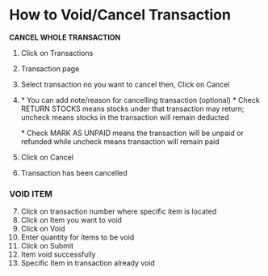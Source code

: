 # How to Void/Cancel Transaction



**CANCEL WHOLE TRANSACTION**

1. Click on Transactions
2. Transaction page
3. Select transaction no you want to cancel then, Click on Cancel
4.  \* You can add note/reason for cancelling transaction (optional) \* Check RETURN STOCKS means stocks under that transaction may return; uncheck means stocks in the transaction will remain deducted



    \* Check MARK AS UNPAID means the transaction will be unpaid or refunded while uncheck means transaction will remain paid
5. Click on Cancel
6. Transaction has been cancelled

### **VOID ITEM**

7. Click on transaction number where specific item is located
8. Click on Item you want to void
9. Click on Void
10. Enter quantity for items to be void
11. Click on Submit
12. Item void successfully
13. Specific Item in transaction already void
